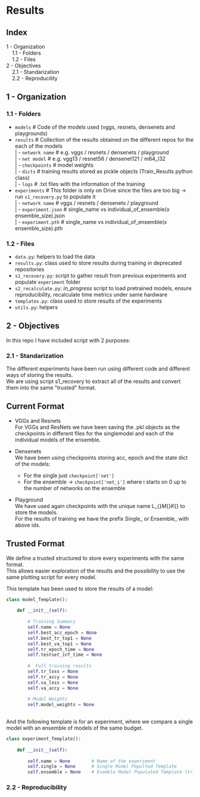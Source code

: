 # Results

## Index
1 - Organization  
&nbsp;&nbsp;&nbsp;&nbsp;1.1 - Folders  
&nbsp;&nbsp;&nbsp;&nbsp;1.2 - Files  
2 - Objectives  
&nbsp;&nbsp;&nbsp;&nbsp;2.1 - Standarization  
&nbsp;&nbsp;&nbsp;&nbsp;2.2 - Reproducility    

## 1 - Organization

### 1.1 - Folders
- `models`                  # Code of the models used (vggs, resnets, densenets and playgrounds)  
- `results`                 # Collection of the results obtained on the different repos for the each of the models  
 | -  `network name`        # e.g. vggs / resnets / densenets / playground  
    | - `net model`         # e.g. vgg13 / resnet56 / densenet121 / m64_l32  
      | - `checkpoints`     # model weights  
      | - `dicts`           # training results stored as pickle objects (Train_Results python class)  
      | - `logs`            # .txt files with the information of the training  
- `experiments`             # This folder is only on Drive since the files are too big -> run `s1_recovery.py` to populate it  
  | - `network name`        # vggs / resnets / densenets / playground  
    | - `experiment.json`   # single_name vs individual_of_ensemble(x ensemble_size).json  
    | - `experiment.pth`    # single_name vs individual_of_ensemble(x ensemble_size).pth  
  
  
### 1.2 - Files

- `data.py`: helpers to load the data  
- `results.py`: class used to store results during training in deprecated repositories  
- `s1_recovery.py`: script to gather result from previous experiments and populate `experiment` folder  
- `s2_recalculate.py`: *in_progress* script to load pretrained models, ensure reproducibility, recalculate time metrics under same hardware   
- `templates.py`: class used to store results of the experiments  
- `utils.py`: helpers  



## 2 - Objectives

In this repo I have included script with 2 purposes:  
  
### 2.1 - Standarization  
The different experiments have been run using different code and different ways of storing the results.  
We are using script s1_recovery to extract all of the results and convert them into the same "trusted" format.  

Current Format  
--------------  
  
- VGGs and Resnets  
For VGGs and ResNets we have been saving the .pkl objects as the checkpoints in different files for the singlemodel and each of the individual models of the ensemble.

- Densenets  
We have been using checkpoints storing acc, epoch and the state dict of the models:
    - For the single just `checkpoint['net']`  
    - For the ensemble -> `checkpoint['net_i']` where i starts on 0 up to the number of networks on the ensemble  
    
- Playground  
We have used again checkpoints with the unique name L_{}_M_{}_K_{} to store the models.  
For the results of training we have the prefix Single_ or Ensemble_ with above ids.  


Trusted Format  
--------------  

We define a trusted structured to store every experiments with the same format.  
This allows easier exploration of the results and the possibility to use the same plotting script for every model.  

This template has been used to store the results of a model:  
```python
class model_Template():
    
    def __init__(self):
        
        # Training Summary
        self.name = None
        self.best_acc_epoch = None
        self.best_tr_top1 = None
        self.best_va_top1 = None
        self.tr_epoch_time = None
        self.testset_inf_time = None
        
        #  Full training results
        self.tr_loss = None
        self.tr_accy = None
        self.va_loss = None
        self.va_accy = None
        
        # Model Weights
        self.model_weights = None
        
```

And the following template is for an experiment, where we compare a single model with an ensemble of models of the same budget.  
```python
class experiment_Template():
    
    def __init__(self):
        
        self.name = None        # Name of the experiment
        self.single = None      # Single Model Populted Template
        self.ensemble = None    # Esemble Model Populated Template (tr_loss and so on will be OrderedDicts of each of the individuals) 
```

### 2.2 - Reproducibility





